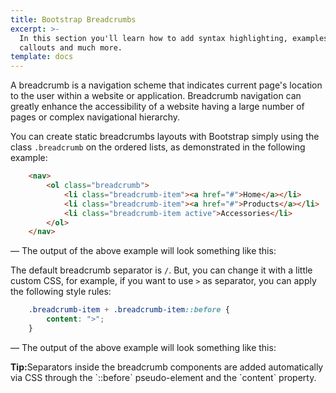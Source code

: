 ```yaml
---
title: Bootstrap Breadcrumbs 
excerpt: >-
  In this section you'll learn how to add syntax highlighting, examples,
  callouts and much more.
template: docs
---
```

	

A breadcrumb is a navigation scheme that indicates current page's location to the user within a website or application. Breadcrumb navigation can greatly enhance the accessibility of a website having a large number of pages or complex navigational hierarchy.

You can create static breadcrumbs layouts with Bootstrap simply using the class `.breadcrumb` on the ordered lists, as demonstrated in the following example:

```html
	<nav>
		<ol class="breadcrumb">
			<li class="breadcrumb-item"><a href="#">Home</a></li>
			<li class="breadcrumb-item"><a href="#">Products</a></li>
			<li class="breadcrumb-item active">Accessories</li>
		</ol>
	</nav>
```

— The output of the above example will look something like this:

The default breadcrumb separator is `/`. But, you can change it with a little custom CSS, for example, if you want to use `>` as separator, you can apply the following style rules:

```css
	.breadcrumb-item + .breadcrumb-item::before {
		content: ">";
	}
```

— The output of the above example will look something like this:

<div class="tip"><p><strong>Tip:</strong>Separators inside the breadcrumb components are added automatically via CSS through the `::before` pseudo-element and the `content` property.</p>
</div>